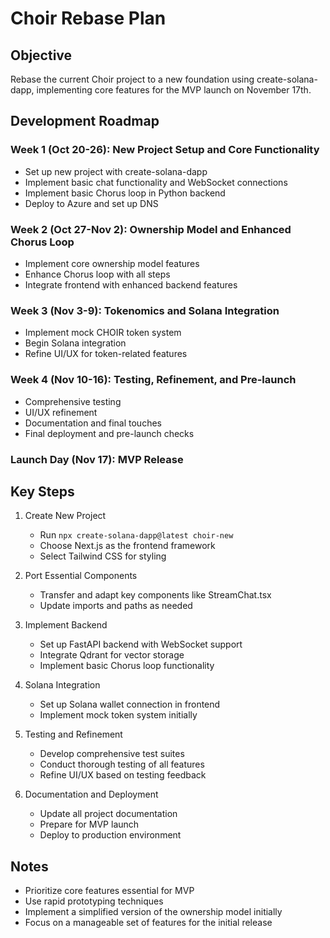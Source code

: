 # Choir Rebase Plan

## Objective
Rebase the current Choir project to a new foundation using create-solana-dapp, implementing core features for the MVP launch on November 17th.

## Development Roadmap

### Week 1 (Oct 20-26): New Project Setup and Core Functionality
- Set up new project with create-solana-dapp
- Implement basic chat functionality and WebSocket connections
- Implement basic Chorus loop in Python backend
- Deploy to Azure and set up DNS

### Week 2 (Oct 27-Nov 2): Ownership Model and Enhanced Chorus Loop
- Implement core ownership model features
- Enhance Chorus loop with all steps
- Integrate frontend with enhanced backend features

### Week 3 (Nov 3-9): Tokenomics and Solana Integration
- Implement mock CHOIR token system
- Begin Solana integration
- Refine UI/UX for token-related features

### Week 4 (Nov 10-16): Testing, Refinement, and Pre-launch
- Comprehensive testing
- UI/UX refinement
- Documentation and final touches
- Final deployment and pre-launch checks

### Launch Day (Nov 17): MVP Release

## Key Steps

1. Create New Project
   - Run `npx create-solana-dapp@latest choir-new`
   - Choose Next.js as the frontend framework
   - Select Tailwind CSS for styling

2. Port Essential Components
   - Transfer and adapt key components like StreamChat.tsx
   - Update imports and paths as needed

3. Implement Backend
   - Set up FastAPI backend with WebSocket support
   - Integrate Qdrant for vector storage
   - Implement basic Chorus loop functionality

4. Solana Integration
   - Set up Solana wallet connection in frontend
   - Implement mock token system initially

5. Testing and Refinement
   - Develop comprehensive test suites
   - Conduct thorough testing of all features
   - Refine UI/UX based on testing feedback

6. Documentation and Deployment
   - Update all project documentation
   - Prepare for MVP launch
   - Deploy to production environment

## Notes
- Prioritize core features essential for MVP
- Use rapid prototyping techniques
- Implement a simplified version of the ownership model initially
- Focus on a manageable set of features for the initial release
